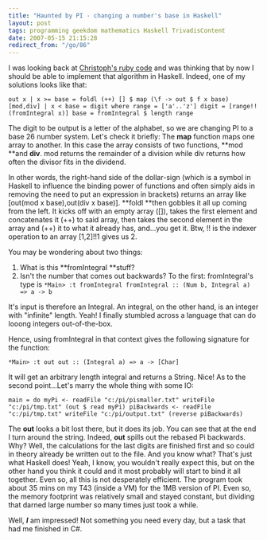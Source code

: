 ```yaml
---
title: "Haunted by PI - changing a number's base in Haskell"
layout: post
tags: programming geekdom mathematics Haskell TrivadisContent
date: 2007-05-15 21:15:28
redirect_from: "/go/86"
---
```


I was looking back at [Christoph's ruby code](/?q=node/113) and was thinking that by now I should be able to implement that algorithm in Haskell. Indeed, one of my solutions looks like that:

`
out x
    | x >= base = foldl (++) [] $ map (\f -> out $ f x base) [mod,div]
    | x < base = digit
    where
        range = ['a'..'z']
        digit = [range!!(fromIntegral x)]
        base = fromIntegral $ length range
`

The digit to be output is a letter of the alphabet, so we are changing PI to a base 26 number system. Let's check it briefly: The **map** function maps one array to another. In this case the array consists of two functions, **mod **and **div**. mod returns the remainder of a division while div returns how often the divisor fits in the dividend.

In other words, the right-hand side of the dollar-sign (which is a symbol in Haskell to influence the binding power of functions and often simply aids in removing the need to put an expression in brackets) returns an array like [out(mod x base),out(div x base)]. **foldl **then gobbles it all up coming from the left. It kicks off with an empty array ([]), takes the first element and concatenates it (++) to said array, then takes the second element in the array and (++) it to what it already has, and...you get it. Btw, !! is the indexer operation to an array [1,2]!!1 gives us 2.

You may be wondering about two things:

1.  What is this **fromIntegral **stuff?
2.  Isn't the number that comes out backwards?
To the first: fromIntegral's type is
`
*Main> :t fromIntegral
fromIntegral :: (Num b, Integral a) => a -> b
`
<p>It's input is therefore an Integral. An integral, on the other hand, is an integer with "infinite" length. Yeah! I finally stumbled across a language that can do looong integers out-of-the-box.

Hence, using fromIntegral in that context gives the following signature for the function:

`
*Main> :t out
out :: (Integral a) => a -> [Char]
`

It will get an arbitrary length integral and returns a String. Nice! 
As to the second point...Let's marry the whole thing with some IO:

`
main = do
  myPi <- readFile "c:/pi/pismaller.txt"
  writeFile "c:/pi/tmp.txt" (out $ read myPi)
  piBackwards <- readFile "c:/pi/tmp.txt"
  writeFile "c:/pi/output.txt" (reverse piBackwards)
`

The **out** looks a bit lost there, but it does its job. You can see that at the end I turn around the string. Indeed, **out** spills out the rebased Pi backwards. Why? Well, the calculations for the last digits are finished first and so could in theory already be written out to the file. And you know what? That's just what Haskell does! Yeah, I know, you wouldn't really expect this, but on the other hand you think it could and it most probably will start to bind it all together.
Even so, all this is not desperately efficient. The program took about 35 mins on my T43 (inside a VM) for the 1MB version of PI. Even so, the memory footprint was relatively small and stayed constant, but dividing that darned large number so many times just took a while.

Well, _**I**_ am impressed! Not something you need every day, but a task that had me finished in C#.
 